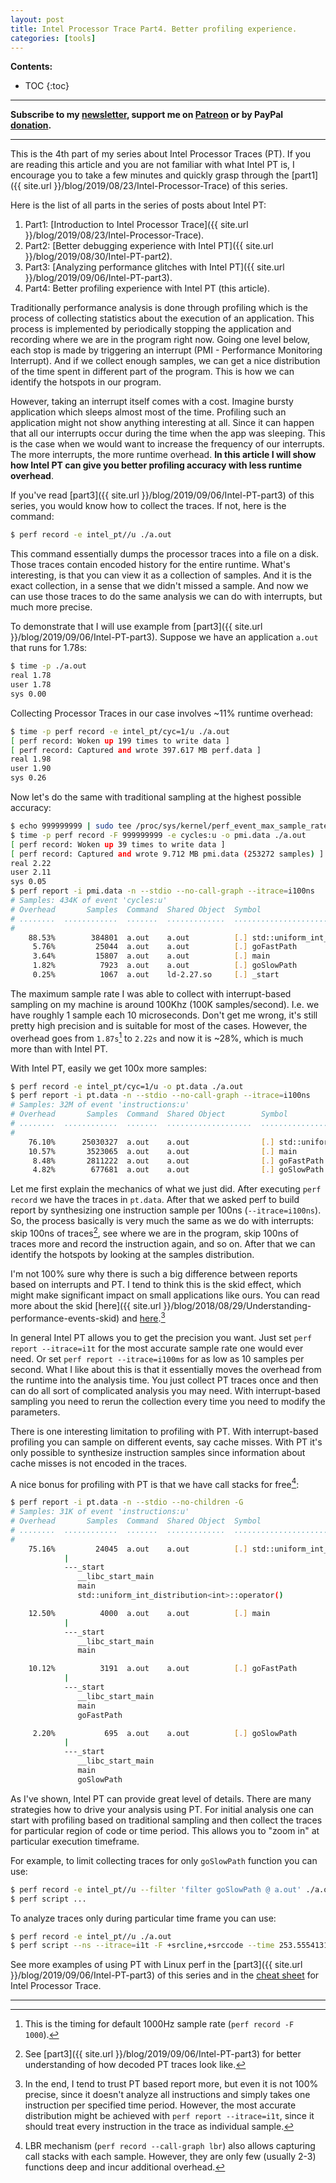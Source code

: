 ```yaml
---
layout: post
title: Intel Processor Trace Part4. Better profiling experience.
categories: [tools]
---
```


**Contents:**
* TOC
{:toc}

------
**Subscribe to my [newsletter](https://mailchi.mp/4eb73720aafe/easyperf), support me on [Patreon](https://www.patreon.com/dendibakh) or by PayPal [donation](https://www.paypal.com/cgi-bin/webscr?cmd=_donations&business=TBM3NW8TKTT34&currency_code=USD&source=url).**

------

This is the 4th part of my series about Intel Processor Traces (PT). If you are reading this article and you are not familiar with what Intel PT is, I encourage you to take a few minutes and quickly grasp through the [part1]({{ site.url }}/blog/2019/08/23/Intel-Processor-Trace) of this series.

Here is the list of all parts in the series of posts about Intel PT:
1. Part1: [Introduction to Intel Processor Trace]({{ site.url }}/blog/2019/08/23/Intel-Processor-Trace).
2. Part2: [Better debugging experience with Intel PT]({{ site.url }}/blog/2019/08/30/Intel-PT-part2).
3. Part3: [Analyzing performance glitches with Intel PT]({{ site.url }}/blog/2019/09/06/Intel-PT-part3).
4. Part4: Better profiling experience with Intel PT (this article).

Traditionally performance analysis is done through profiling which is the process of collecting statistics about the execution of an application. This process is implemented by periodically stopping the application and recording where we are in the program right now. Going one level below, each stop is made by triggering an interrupt (PMI - Performance Monitoring Interrupt). And if we collect enough samples, we can get a nice distribution of the time spent in different part of the program. This is how we can identify the hotspots in our program.

However, taking an interrupt itself comes with a cost. Imagine bursty application which sleeps almost most of the time. Profiling such an application might not show anything interesting at all. Since it can happen that all our interrupts occur during the time when the app was sleeping. This is the case when we would want to increase the frequency of our interrupts. The more interrupts, the more runtime overhead. **In this article I will show how Intel PT can give you better profiling accuracy with less runtime overhead**.

If you've read [part3]({{ site.url }}/blog/2019/09/06/Intel-PT-part3) of this series, you would know how to collect the traces. If not, here is the command:

```bash
$ perf record -e intel_pt//u ./a.out
```

This command essentially dumps the processor traces into a file on a disk. Those traces contain encoded history for the entire runtime. What's interesting, is that you can view it as a collection of samples. And it is the exact collection, in a sense that we didn't missed a sample. And now we can use those traces to do the same analysis we can do with interrupts, but much more precise.

To demonstrate that I will use example from [part3]({{ site.url }}/blog/2019/09/06/Intel-PT-part3). Suppose we have an application `a.out` that runs for 1.78s:

```bash
$ time -p ./a.out
real 1.78
user 1.78
sys 0.00
```

Collecting Processor Traces in our case involves ~11% runtime overhead:

```bash
$ time -p perf record -e intel_pt/cyc=1/u ./a.out
[ perf record: Woken up 199 times to write data ]
[ perf record: Captured and wrote 397.617 MB perf.data ]
real 1.98
user 1.90
sys 0.26
```

Now let's do the same with traditional sampling at the highest possible accuracy:

```bash
$ echo 999999999 | sudo tee /proc/sys/kernel/perf_event_max_sample_rate
$ time -p perf record -F 999999999 -e cycles:u -o pmi.data ./a.out
[ perf record: Woken up 39 times to write data ]
[ perf record: Captured and wrote 9.712 MB pmi.data (253272 samples) ]
real 2.22
user 2.11
sys 0.05
$ perf report -i pmi.data -n --stdio --no-call-graph --itrace=i100ns
# Samples: 434K of event 'cycles:u'
# Overhead       Samples  Command  Shared Object  Symbol                                                                                                                         
# ........  ............  .......  .............  ..................................................
#
    88.53%        384801  a.out    a.out          [.] std::uniform_int_distribution<int>::operator()
     5.76%         25044  a.out    a.out          [.] goFastPath
     3.64%         15807  a.out    a.out          [.] main
     1.82%          7923  a.out    a.out          [.] goSlowPath
     0.25%          1067  a.out    ld-2.27.so     [.] _start
```

The maximum sample rate I was able to collect with interrupt-based sampling on my machine is around 100Khz (100K samples/second). I.e. we have roughly 1 sample each 10 microseconds. Don't get me wrong, it's still pretty high precision and is suitable for most of the cases. However, the overhead goes from `1.87s`[^1] to `2.22s` and now it is ~28%, which is much more than with Intel PT.

With Intel PT, easily we get 100x more samples:

```bash
$ perf record -e intel_pt/cyc=1/u -o pt.data ./a.out
$ perf report -i pt.data -n --stdio --no-call-graph --itrace=i100ns
# Samples: 32M of event 'instructions:u'
# Overhead       Samples  Command  Shared Object        Symbol                                                                                                                         
# ........  ............  .......  ...................  ..................................................
#
    76.10%      25030327  a.out    a.out                [.] std::uniform_int_distribution<int>::operator()
    10.57%       3523065  a.out    a.out                [.] main
     8.48%       2811222  a.out    a.out                [.] goFastPath
     4.82%        677681  a.out    a.out                [.] goSlowPath
```

Let me first explain the mechanics of what we just did. After executing `perf record` we have the traces in `pt.data`. After that we asked perf to build report by synthesizing one instruction sample per 100ns (`--itrace=i100ns`). So, the process basically is very much the same as we do with interrupts: skip 100ns of traces[^2], see where we are in the program, skip 100ns of traces more and record the instruction again, and so on. After that we can identify the hotspots by looking at the samples distribution. 

I'm not 100% sure why there is such a big difference between reports based on interrupts and PT. I tend to think this is the skid effect, which might make significant impact on small applications like ours. You can read more about the skid [here]({{ site.url }}/blog/2018/08/29/Understanding-performance-events-skid) and [here](https://travisdowns.github.io/blog/2019/08/20/interrupts.html).[^3] 

In general Intel PT allows you to get the precision you want. Just set `perf report --itrace=i1t` for the most accurate sample rate one would ever need. Or set `perf report --itrace=i100ms` for as low as 10 samples per second. What I like about this is that it essentially moves the overhead from the runtime into the analysis time. You just collect PT traces once and then can do all sort of complicated analysis you may need. With interrupt-based sampling you need to rerun the collection every time you need to modify the parameters.

There is one interesting limitation to profiling with PT. With interrupt-based profiling you can sample on different events, say cache misses. With PT it's only possible to synthesize instruction samples since information about cache misses is not encoded in the traces.

A nice bonus for profiling with PT is that we have call stacks for free[^4]: 

```bash
$ perf report -i pt.data -n --stdio --no-children -G
# Samples: 31K of event 'instructions:u'
# Overhead       Samples  Command  Shared Object  Symbol                                                                                                                         
# ........  ............  .......  .............  ..................................................
#
    75.16%         24045  a.out    a.out          [.] std::uniform_int_distribution<int>::operator()
            |
            ---_start
               __libc_start_main
               main
               std::uniform_int_distribution<int>::operator()

    12.50%          4000  a.out    a.out          [.] main
            |
            ---_start
               __libc_start_main
               main

    10.12%          3191  a.out    a.out          [.] goFastPath
            |
            ---_start
               __libc_start_main
               main
               goFastPath

     2.20%           695  a.out    a.out          [.] goSlowPath
            |
            ---_start
               __libc_start_main
               main
               goSlowPath
```

As I've shown, Intel PT can provide great level of details. There are many strategies how to drive your analysis using PT. For initial analysis one can start with profiling based on traditional sampling and then collect the traces for particular region of code or time period. This allows you to "zoom in" at particular execution timeframe. 

For example, to limit collecting traces for only `goSlowPath` function you can use:
```bash
$ perf record -e intel_pt//u --filter 'filter goSlowPath @ a.out' ./a.out
$ perf script ...
```

To analyze traces only during particular time frame you can use:
```bash
$ perf record -e intel_pt//u ./a.out
$ perf script --ns --itrace=i1t -F +srcline,+srccode --time 253.555413140,253.555413520 > time_range.dump
```

See more examples of using PT with Linux perf in the [part3]({{ site.url }}/blog/2019/09/06/Intel-PT-part3) of this series and in the [cheat sheet](http://halobates.de/blog/p/410) for Intel Processor Trace.


------

[^1]: This is the timing for default 1000Hz sample rate (`perf record -F 1000`).
[^2]: See [part3]({{ site.url }}/blog/2019/09/06/Intel-PT-part3) for better understanding of how decoded PT traces look like.
[^3]: In the end, I tend to trust PT based report more, but even it is not 100% precise, since it doesn't analyze all instructions and simply takes one instruction per specified time period. However, the most accurate distribution might be achieved with `perf report --itrace=i1t`, since it should treat every instruction in the trace as individual sample.
[^4]: LBR mechanism (`perf record --call-graph lbr`) also allows capturing call stacks with each sample. However, they are only few (usually 2-3) functions deep and incur additional overhead.

